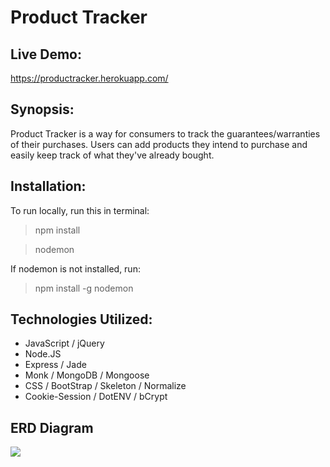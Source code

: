 # Product Tracker

## Live Demo:
https://productracker.herokuapp.com/

## Synopsis:
Product Tracker is a way for consumers to track the guarantees/warranties of their purchases. Users can add products they intend to purchase and easily keep track of what they've already bought.

## Installation:
To run locally, run this in terminal:
>npm install

>nodemon

If nodemon is not installed, run:
>npm install -g nodemon

## Technologies Utilized:
- JavaScript / jQuery
- Node.JS
- Express / Jade
- Monk / MongoDB / Mongoose
- CSS / BootStrap / Skeleton / Normalize
- Cookie-Session / DotENV / bCrypt

## ERD Diagram
![](http://s1.postimg.org/dwnwmwzkv/Screen_Shot_2015_08_20_at_9_34_07_AM.png)
